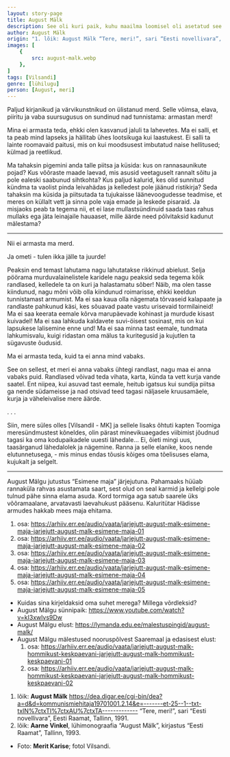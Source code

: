 ```yaml
---
layout: story-page
title: August Mälk
description: See oli kuri paik, kuhu maailma loomisel oli asetatud see saar.
author: August Mälk
origin: "1. lõik: August Mälk “Tere, meri!”, sari “Eesti novellivara”, Eesti Raamat, Tallinn, 1991. // 2. lõik: Aarne Vinkel, lühimonograafia “August Mälk”, kirjastus “Eesti Raamat”, Tallinn, 1993."
images: [
    {
        src: august-malk.webp
    },
]
tags: [Vilsandi]
genre: [lühilugu]
person: [August, meri]
---
```


<!-- # {{$doc.title}} -->


Paljud kirjanikud ja värvikunstnikud on ülistanud merd. Selle võimsa, elava, piiritu ja vaba suursugusus on sundinud nad tunnistama: armastan merd!

Mina ei armasta teda, ehkki olen kasvanud jaluli ta lahevetes. Ma ei salli, et ta peab mind lapseks ja hällitab ühes lootsikuga kui laastukest. Ei salli ta lainte roomavaid paitusi, mis on kui moodsusest imbutatud naise hellitused; külmad ja reetlikud.

Ma tahaksin pigemini anda talle piitsa ja küsida: kus on rannasaunikute pojad? Kus võõraste maade laevad, mis asusid veetaguselt rannalt sõitu ja pole ealeski saabunud sihtkohta? Kus paljud kalurid, kes olid sunnitud kündma ta vaolist pinda leivahädas ja kelledest pole jäänud ristikirja? Seda tahaksin ma küsida ja piitsutada ta tujukaisse läänevoogudesse teadmise, et meres on küllalt vett ja sinna pole vaja emade ja leskede pisaraid. Ja misjaoks peab ta tegema nii, et ei lase mullastsündinuid saada taas rahus mullaks ega jäta leinajaile hauaaset, mille äärde need põlvitaksid kadunut mälestama? 

<hr />

Nii ei armasta ma merd.

Ja ometi - tulen ikka jälle ta juurde!

Peaksin end temast lahutama nagu lahutatakse rikkinud abielust. Selja pöörama murduvalainelistele karidele nagu peaksid seda tegema kõik randlased, kelledele ta on kuri ja halastamatu sõber! Näib, ma olen tasse kiindunud, nagu mõni võib olla kiindunud roimarisse, ehkki keeldun tunnistamast armumist. Ma ei saa kaua olla nägemata tõrvaseid kalapaate ja randlaste pahkunud käsi, kes sõuavad paate vastu urisevaid tormilaineid! Ma ei saa keerata eemale kõrva marupäevade kohinast ja murdude kisast kuivadel! Ma ei saa lahkuda kaldavete suvi-öisest sosinast, mis on kui lapsukese lalisemine enne und! Ma ei saa minna tast eemale, tundmata lahkumisvalu, kuigi ridastan oma mälus ta kuritegusid ja kujutlen ta sügavuste õudusid.

Ma ei armasta teda, kuid ta ei anna mind vabaks.

See on sellest, et meri ei anna vabaks ühtegi randlast, nagu maa ei anna vabaks puid. Randlased võivad teda vihata, karta, künda ta vett kurja vande saatel. Ent niipea, kui asuvad tast eemale, heitub igatsus kui sundija piitsa ga nende südameisse ja nad otsivad teed tagasi näljasele kruusamäele, kurja ja väheleivalise mere äärde.

. . .

Siin, mere süles olles \[Vilsandil - MK\] ja sellele lisaks õhtuti kapten Toomiga meresündmustest kõneldes, olin pärast minevikuaegades viibimist jõudnud tagasi ka oma kodupaikadele uuesti lähedale... Ei, õieti mingi uus, taasärganud lähedalolek ja nägemine. Ranna ja selle elanike, koos nende elutunnetusega, - mis minus endas tõusis kõiges oma tõelisuses elama, kujukalt ja selgelt.

<hr />

August Mälgu jutustus “Esimene maja” järjejutuna. Pahamaaks hüüab rannaküla rahvas asustamata saart, sest olud on seal karmid ja kellelgi pole tulnud pähe sinna elama asuda. Kord tormiga aga satub saarele üks võõramaalane, arvatavasti laevahukust pääsenu. Kaluritütar Hädisse armudes hakkab mees maja ehitama.

1. osa: https://arhiiv.err.ee/audio/vaata/jarjejutt-august-malk-esimene-maja-jarjejutt-august-malk-esimene-maja-01
2. osa: https://arhiiv.err.ee/audio/vaata/jarjejutt-august-malk-esimene-maja-jarjejutt-august-malk-esimene-maja-02
3. osa: https://arhiiv.err.ee/audio/vaata/jarjejutt-august-malk-esimene-maja-jarjejutt-august-malk-esimene-maja-03
4. osa: https://arhiiv.err.ee/audio/vaata/jarjejutt-august-malk-esimene-maja-jarjejutt-august-malk-esimene-maja-04
5. osa: https://arhiiv.err.ee/audio/vaata/jarjejutt-august-malk-esimene-maja-jarjejutt-august-malk-esimene-maja-05








<story-author :author="author" :origin="origin"></story-author>

<!-- <story-dictionary :terms="dictionary"></story-dictionary> -->



<details-wrapper summary="Mis mõtted tekkisid?">

- Kuidas sina kirjeldaksid oma suhet merega? Millega võrdleksid? 
- August Mälgu sünnipaik: https://www.youtube.com/watch?v=kI3xwlvs9Dw
- August Mälgu elust: https://lymanda.edu.ee/malestuspingid/august-malk/
- August Mälgu mälestused nooruspõlvest Saaremaal ja edasisest elust: 
  1. osa: https://arhiiv.err.ee/audio/vaata/jarjejutt-august-malk-hommikust-keskpaevani-jarjejutt-august-malk-hommikust-keskpaevani-01
  2. osa: https://arhiiv.err.ee/audio/vaata/jarjejutt-august-malk-hommikust-keskpaevani-jarjejutt-august-malk-hommikust-keskpaevani-02

</details-wrapper>


<details-wrapper summary="Allikad" class="text-sm" icon="icon-park-outline:document-folder">

1. lõik: **August Mälk** https://dea.digar.ee/cgi-bin/dea?a=d&d=kommunismiehitaja19701001.2.14&e=-------et-25--1--txt-txIN%7ctxTI%7ctxAU%7ctxTA------------- “Tere, meri!”, sari “Eesti novellivara”, Eesti Raamat, Tallinn, 1991.
2. lõik: **Aarne Vinkel**, lühimonograafia “August Mälk”, kirjastus “Eesti Raamat”, Tallinn, 1993.
- Foto: **Merit Karise**; fotol Vilsandi.

</details-wrapper>

